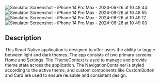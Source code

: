 ![Simulator Screenshot - iPhone 14 Pro Max - 2024-06-26 at 10 48 44](https://github.com/seanadeti/rn-assignment5-11015523/assets/143741295/9a658a9f-f141-40e6-b6ee-fad9deba2928)
![Simulator Screenshot - iPhone 14 Pro Max - 2024-06-26 at 10 48 55](https://github.com/seanadeti/rn-assignment5-11015523/assets/143741295/f0b90b00-60d0-4772-886d-fab469613203)
![Simulator Screenshot - iPhone 14 Pro Max - 2024-06-26 at 10 49 12](https://github.com/seanadeti/rn-assignment5-11015523/assets/143741295/fc3ea74b-a949-4208-9611-a98600a364b4)
![Simulator Screenshot - iPhone 14 Pro Max - 2024-06-26 at 10 49 03](https://github.com/seanadeti/rn-assignment5-11015523/assets/143741295/ead9db94-6a53-4f58-9171-3310a422d2f0)

## Description 
This React Native application is designed to offer users the ability to toggle between light and dark themes. 
The app consists of two primary screens: Home and Settings. The ThemeContext is used to manage and provide theme state across the application. 
The NavigationContainer is styled according to the active theme, and custom components like CustomButton and Card are used to ensure reusable and consistent design.
